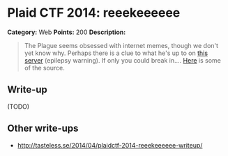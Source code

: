 # Plaid CTF 2014: reeekeeeeee

**Category:** Web
**Points:** 200
**Description:**

> The Plague seems obsessed with internet memes, though we don't yet know why. Perhaps there is a clue to what he's up to on [this server](http://54.82.251.203:8000/) (epilepsy warning). If only you could break in.... [Here](reekee-d45a5cec85c467ed9a21934b871a88d1.tar.bz2) is some of the source.

## Write-up

(TODO)

## Other write-ups

* <http://tasteless.se/2014/04/plaidctf-2014-reeekeeeeee-writeup/>
